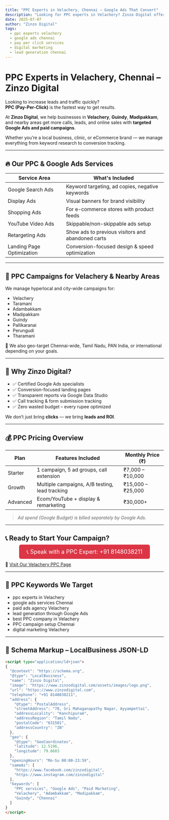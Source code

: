 ```yaml
---
title: "PPC Experts in Velachery, Chennai – Google Ads That Convert"
description: "Looking for PPC experts in Velachery? Zinzo Digital offers result-oriented Google Ads and paid marketing services to get you more leads and conversions."
date: 2025-07-07
author: "Zinzo Digital"
tags:
  - ppc experts velachery
  - google ads chennai
  - pay per click services
  - digital marketing
  - lead generation chennai
---
```


# PPC Experts in Velachery, Chennai – Zinzo Digital

Looking to increase leads and traffic quickly?  
**PPC (Pay-Per-Click)** is the fastest way to get results.

At **Zinzo Digital**, we help businesses in **Velachery**, **Guindy**, **Madipakkam**, and nearby areas get more calls, leads, and online sales with **targeted Google Ads and paid campaigns**.

Whether you’re a local business, clinic, or eCommerce brand — we manage everything from keyword research to conversion tracking.

---

## 🔥 Our PPC & Google Ads Services

| Service Area            | What's Included                                       |
|--------------------------|-------------------------------------------------------|
| Google Search Ads        | Keyword targeting, ad copies, negative keywords       |
| Display Ads              | Visual banners for brand visibility                   |
| Shopping Ads             | For e-commerce stores with product feeds              |
| YouTube Video Ads        | Skippable/non-skippable ads setup                     |
| Retargeting Ads          | Show ads to previous visitors and abandoned carts     |
| Landing Page Optimization| Conversion-focused design & speed optimization        |

---

## 📍 PPC Campaigns for Velachery & Nearby Areas

We manage hyperlocal and city-wide campaigns for:
- Velachery  
- Taramani  
- Adambakkam  
- Madipakkam  
- Guindy  
- Pallikaranai  
- Perungudi  
- Tharamani  

🎯 We also geo-target Chennai-wide, Tamil Nadu, PAN India, or international depending on your goals.

---

## 💼 Why Zinzo Digital?

- ✅ Certified Google Ads specialists  
- ✅ Conversion-focused landing pages  
- ✅ Transparent reports via Google Data Studio  
- ✅ Call tracking & form submission tracking  
- ✅ Zero wasted budget – every rupee optimized  

We don’t just bring **clicks** — we bring **leads and ROI**.

---

## 💰 PPC Pricing Overview

| Plan         | Features Included                                | Monthly Price (₹)     |
|--------------|--------------------------------------------------|------------------------|
| Starter      | 1 campaign, 5 ad groups, call extension          | ₹7,000 – ₹10,000       |
| Growth       | Multiple campaigns, A/B testing, lead tracking   | ₹15,000 – ₹25,000      |
| Advanced     | Ecom/YouTube + display & remarketing             | ₹30,000+               |

> *Ad spend (Google Budget) is billed separately by Google Ads.*

---

## 📞 Ready to Start Your Campaign?

<div style="text-align:center; margin: 20px 0;">
  <a href="tel:+918148038211" style="background-color:#dc3545; color:white; padding:12px 24px; border-radius:6px; text-decoration:none; font-size:18px;">
    📞 Speak with a PPC Expert: +91 8148038211
  </a>
</div>

🔗 [Visit Our Velachery PPC Page](https://www.zinzodigital.com/ppc-experts-velachery.html)

---

## 🧠 PPC Keywords We Target

- ppc experts in Velachery  
- google ads services Chennai  
- paid ads agency Velachery  
- lead generation through Google Ads  
- best PPC company in Velachery  
- PPC campaign setup Chennai  
- digital marketing Velachery  

---

## 🧭 Schema Markup – LocalBusiness JSON-LD

```html
<script type="application/ld+json">
{
  "@context": "https://schema.org",
  "@type": "LocalBusiness",
  "name": "Zinzo Digital",
  "image": "https://www.zinzodigital.com/assets/images/logo.png",
  "url": "https://www.zinzodigital.com",
  "telephone": "+91 8148038211",
  "address": {
    "@type": "PostalAddress",
    "streetAddress": "78, Sri Mahaganapathy Nagar, Ayyampettai",
    "addressLocality": "Kanchipuram",
    "addressRegion": "Tamil Nadu",
    "postalCode": "631501",
    "addressCountry": "IN"
  },
  "geo": {
    "@type": "GeoCoordinates",
    "latitude": 12.5196,
    "longitude": 79.6683
  },
  "openingHours": "Mo-Su 00:00-23:59",
  "sameAs": [
    "https://www.facebook.com/zinzodigital",
    "https://www.instagram.com/zinzodigital"
  ],
  "keywords": [
    "PPC services", "Google Ads", "Paid Marketing", 
    "Velachery", "Adambakkam", "Madipakkam", 
    "Guindy", "Chennai"
  ]
}
</script>
